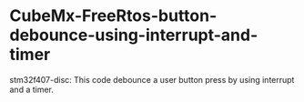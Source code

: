 # CubeMx-FreeRtos-button-debounce-using-interrupt-and-timer
stm32f407-disc: This code debounce a user button press by using interrupt and a timer.
